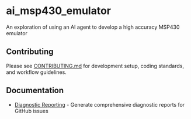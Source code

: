 # ai_msp430_emulator
An exploration of using an AI agent to develop a high accuracy MSP430 emulator

## Contributing

Please see [CONTRIBUTING.md](CONTRIBUTING.md) for development setup, coding standards, and workflow guidelines.

## Documentation

- [Diagnostic Reporting](docs/DiagnosticReporting.md) - Generate comprehensive diagnostic reports for GitHub issues
